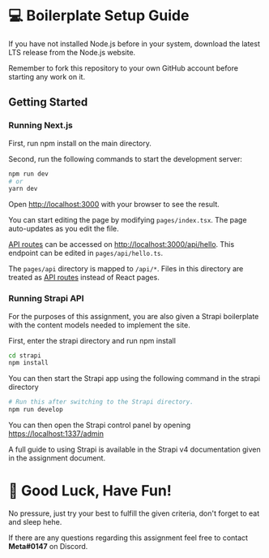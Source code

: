 # 💻 Boilerplate Setup Guide

If you have not installed Node.js before in your system, download the latest LTS release from the Node.js website.

Remember to fork this repository to your own GitHub account before starting any work on it.

## Getting Started

### Running Next.js

First, run npm install on the main directory.

Second, run the following commands to start the development server:

```bash
npm run dev
# or
yarn dev
```

Open [http://localhost:3000](http://localhost:3000) with your browser to see the result.

You can start editing the page by modifying `pages/index.tsx`. The page auto-updates as you edit the file.

[API routes](https://nextjs.org/docs/api-routes/introduction) can be accessed on [http://localhost:3000/api/hello](http://localhost:3000/api/hello). This endpoint can be edited in `pages/api/hello.ts`.

The `pages/api` directory is mapped to `/api/*`. Files in this directory are treated as [API routes](https://nextjs.org/docs/api-routes/introduction) instead of React pages.

### Running Strapi API

For the purposes of this assignment, you are also given a Strapi boilerplate with the content models needed to implement the site.

First, enter the strapi directory and run npm install

```bash
cd strapi
npm install
```

You can then start the Strapi app using the following command in the strapi directory

```bash
# Run this after switching to the Strapi directory.
npm run develop
```

You can then open the Strapi control panel by opening [https://localhost:1337/admin](https://localhost:1337/admin)

A full guide to using Strapi is available in the Strapi v4 documentation given in the assignment document.

# 🚀 Good Luck, Have Fun!

No pressure, just try your best to fulfill the given criteria, don't forget to eat and sleep hehe.

If there are any questions regarding this assignment feel free to contact **Meta#0147** on Discord.
